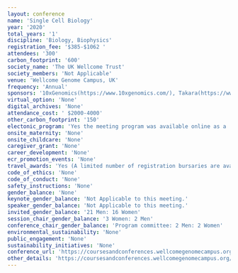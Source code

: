```yaml
---
layout: conference 
name: 'Single Cell Biology'
year: '2020'
total_years: '1'
discipline: 'Biology, Biophysics'
registration_fee: '$385-$1062 '
attendees: '300'
carbon_footprint: '600'
society_name: 'The UK Wellcome Trust'
society_members: 'Not Applicable'
venue: 'Wellcome Genome Campus, UK'
frequency: 'Annual'
sponsors: '10xGenomics(https://www.10xgenomics.com/), Takara(https://www.takarabio.com/), PArtek(https://www.partek.com/), sptlabtech(https://www.sptlabtech.com/), dolomitebio(https://www.dolomite-bio.com/), biotechne(https://www.bio-techne.com/), Cytena(https://www.cytena.com/home.html)'
virtual_option: 'None'
digital_archives: 'None'
attendance_cost: ' $2000-4000'
other_carbon_footprint: '150'
electonic_program: 'Yes the meeting program was available online as a .pdf file.'
onsite_maternity: 'None'
onsite_childcare: 'None'
caregiver_grant: 'None'
career_development: 'None'
ecr_promotion_events: 'None'
travel_awards: 'Yes (A limited number of registration bursaries are available for PhD students to attend this conference (up to 50percent of the standard registration fee) from Wellcome Genome Campus Scientific Conferences.)'
code_of_ethics: 'None'
code_of_conduct: 'None'
safety_instructions: 'None'
gender_balance: 'None'
keynote_gender_balance: 'Not Applicable to this meeting.'
speaker_gender_balance: 'Not Applicable to this meeting.'
invited_gender_balance: '21 Men: 16 Women'
session_chair_gender_balance: '3 Women: 2 Men'
conference_chair_gender_balance: 'Program committee: 2 Men: 2 Women'
environmental_sustainability: 'None'
public_engagement: 'None'
sustainability_initiatives: 'None'
conference_url: 'https://coursesandconferences.wellcomegenomecampus.org/our-events/single-cell-biology-2020/'
other_details: 'https://coursesandconferences.wellcomegenomecampus.org/wp-content/uploads/2020/02/SCB-Programme.pdf'
---
```

